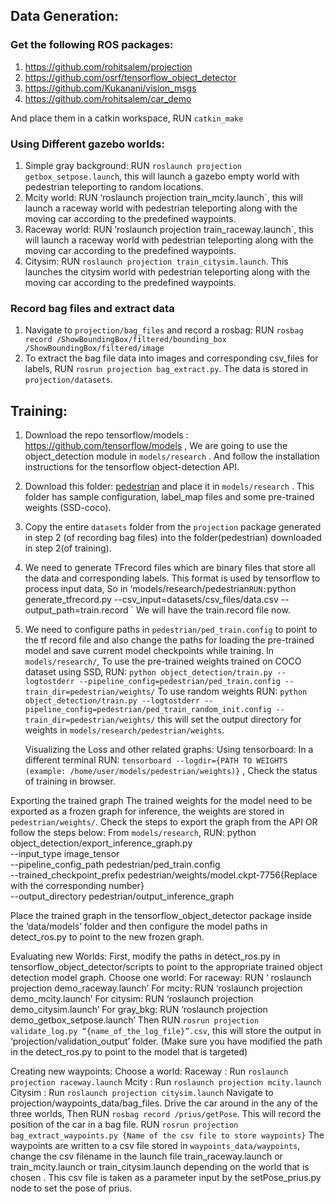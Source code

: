 ## Data Generation:
### Get the following ROS packages:
1) https://github.com/rohitsalem/projection 
2) https://github.com/osrf/tensorflow_object_detector
3) https://github.com/Kukanani/vision_msgs 
4) https://github.com/rohitsalem/car_demo 

And place them in a catkin workspace, RUN `catkin_make` 

### Using Different gazebo worlds:

1) Simple gray background: RUN `roslaunch projection getbox_setpose.launch`, this will launch a gazebo empty world with pedestrian teleporting to random locations.
2) Mcity world: RUN ‘roslaunch projection train_mcity.launch`, this will launch a raceway world with pedestrian teleporting along with the moving car according to the predefined waypoints. 
3) Raceway world: RUN ‘roslaunch projection train_raceway.launch`, this will launch a raceway world with pedestrian teleporting along with the moving car according to the predefined waypoints.   
4) Citysim: RUN `roslaunch projection train_citysim.launch`. This launches the citysim world with pedestrian teleporting along with the moving car according to the predefined waypoints.  

### Record bag files and extract data
1) Navigate to `projection/bag_files` and record a rosbag: RUN ` rosbag record /ShowBoundingBox/filtered/bounding_box /ShowBoundingBox/filtered/image `
2) To extract the bag file data into images and corresponding csv_files for labels, RUN `rosrun projection bag_extract.py`. The data is stored in `projection/datasets`. 
    
## Training:
1) Download the repo tensorflow/models : https://github.com/tensorflow/models , We are going to use the object_detection module in `models/research` . And follow the installation instructions for the tensorflow object-detection API. 
2) Download this folder: [pedestrian](https://drive.google.com/drive/folders/1FqTiHwD9ODp_u5bm9kEiyH2aF_arf8-G?usp=sharing) and place it in `models/research` . This folder has sample configuration, label_map files and some pre-trained weights (SSD-coco). 
3) Copy the entire `datasets` folder from the `projection` package generated in step 2 (of recording bag files) into the folder(pedestrian) downloaded in step 2(of training). 
4) We need to generate TFrecord files which are binary files that store all the data and corresponding labels. This format is used by tensorflow to process input data, So in ‘models/research/pedestrian` RUN: `python generate_tfrecord.py --csv_input=datasets/csv_files/data.csv --output_path=train.record ` We will have the train.record file now. 
5) We need to configure paths in `pedestrian/ped_train.config` to point to the tf record file and also change the paths for loading the pre-trained model and  save current model checkpoints while training. 
 In `models/research/`, 
To use the pre-trained weights trained on COCO dataset using SSD, RUN:  `python object_detection/train.py --logtostderr --pipeline_config=pedestrian/ped_train.config --train_dir=pedestrian/weights/`
To use random weights RUN: `python object_detection/train.py --logtostderr --pipeline_config=pedestrian/ped_train_random_init.config --train_dir=pedestrian/weights/`  this will set the output directory for weights in `models/research/pedestrian/weights`. 
    
    Visualizing the Loss and other related graphs:
 Using tensorboard: In a different terminal RUN: `tensorboard --logdir={PATH TO WEIGHTS (example: /home/user/models/pedestrian/weights)}` , Check the status of training in browser. 
    
Exporting the trained graph
 The trained weights for the model need to be exported as a frozen graph for inference, the weights are stored in `pedestrian/weights/`. Check the steps to export the graph from the API OR follow the steps below: 
From `models/research`, RUN: 
    python object_detection/export_inference_graph.py \
             --input_type image_tensor \
                       --pipeline_config_path pedestrian/ped_train.config \
                            --trained_checkpoint_prefix pedestrian/weights/model.ckpt-7756{Replace with the corresponding number} \
                            --output_directory pedestrian/output_inference_graph

Place the trained graph in the tensorflow_object_detector package inside the ‘data/models’ folder and then configure the model paths in detect_ros.py to point to the new frozen graph. 

Evaluating new Worlds: 
 First, modify the paths in detect_ros.py in tensorflow_object_detector/scripts to point to the appropriate trained object detection model graph. 
 Choose one world: 
For raceway:  RUN ‘ roslaunch projection demo_raceway.launch’
For mcity: RUN ‘roslaunch projection demo_mcity.launch’
For citysim: RUN ‘roslaunch projection demo_citysim.launch’
For gray_bkg: RUN ‘roslaunch projection demo_getbox_setpose.launch’ 
Then RUN `rosrun projection validate_log.py “{name_of_the_log_file}”.csv`, this will store the output in ‘projection/validation_output’ folder. (Make sure you have modified the path in the detect_ros.py to point to the model that is targeted) 

Creating new waypoints:
Choose a world: 
Raceway : Run `roslaunch projection raceway.launch` 
Mcity     : Run `roslaunch projection mcity.launch` 
Citysim : Run `roslaunch projection citysim.launch` 
 Navigate to projection/waypoints_data/bag_files. Drive the car around in the any of the three worlds, Then RUN `rosbag record /prius/getPose`. This will record the position of the car in a bag file. 
RUN `rosrun projection bag_extract_waypoints.py {Name of the csv file to store waypoints}`
The waypoints are written to a csv file stored in `waypoints_data/waypoints`, change the csv filename in the launch file train_raceway.launch or train_mcity.launch or train_citysim.launch depending on the world that is chosen . This csv file is taken as a parameter input by the setPose_prius.py node to set the pose of prius.  



